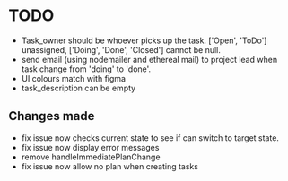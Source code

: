 # TODO

- Task_owner should be whoever picks up the task. ['Open', 'ToDo'] unassigned, ['Doing', 'Done', 'Closed'] cannot be null.
- send email (using nodemailer and ethereal mail) to project lead when task change from 'doing' to 'done'.
- UI colours match with figma
- task_description can be empty


## Changes made

- fix issue now checks current state to see if can switch to target state.
- fix issue now display error messages
- remove handleImmediatePlanChange
- fix issue now allow no plan when creating tasks